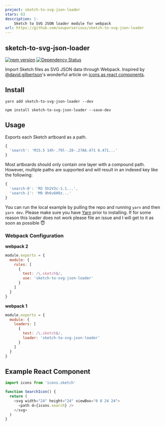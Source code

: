 ```yaml
---
project: sketch-to-svg-json-loader
stars: 63
description: |-
    Sketch to SVG JSON loader module for webpack
url: https://github.com/souporserious/sketch-to-svg-json-loader
---
```


## sketch-to-svg-json-loader

[![npm version](https://badge.fury.io/js/sketch-to-svg-json-loader.svg)](https://badge.fury.io/js/sketch-to-svg-json-loader)
[![Dependency Status](https://david-dm.org/souporserious/sketch-to-svg-json-loader.svg)](https://david-dm.org/souporserious/sketch-to-svg-json-loader)

Import Sketch files as SVG JSON data through Webpack. Inspired by [@david.gilbertson](https://medium.com/@david.gilbertson)'s wonderful article on [icons as react components](https://medium.com/@david.gilbertson/icons-as-react-components-de3e33cb8792).

## Install

`yarn add sketch-to-svg-json-loader --dev`

`npm install sketch-to-svg-json-loader --save-dev`

## Usage

Exports each Sketch artboard as a path.

```js
{
  'search': 'M15.5 14h-.79l-.28-.27A6.471 6.471...'
}
```

Most artboards should only contain one layer with a compound path. However, multiple paths are supported and will result in an indexed key like the following:

```js
{
  'search-0': 'M3 5h2V3c-1.1...',
  'search-1': 'M9 9h6v6H9z...'
}
```

You can run the local example by pulling the repo and running `yarn` and then `yarn dev`. Please make sure you have [Yarn](https://yarnpkg.com/en/docs/getting-started) prior to installing. If for some reason this loader does not work please file an issue and I will get to it as soon as possible 😇

### Webpack Configuration

**webpack 2**
```js
module.exports = {
  module: {
    rules: [
      {
        test: /\.sketch$/,
        use: 'sketch-to-svg-json-loader'
      }
    ]
  }
}
```

**webpack 1**
```js
module.exports = {
  module: {
    loaders: [
      {
        test: /\.sketch$/,
        loader: 'sketch-to-svg-json-loader'
      }
    ]
  }
}
```

## Example React Component
```js
import icons from 'icons.sketch'

function SearchIcon() {
  return (
    <svg width="24" height="24" viewBox="0 0 24 24">
      <path d={icons.search} />
    </svg>
  )
}
```

